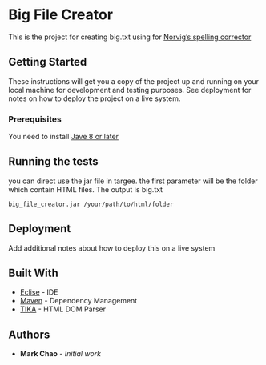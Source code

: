 # Big File Creator

This is the project for creating big.txt using for [Norvig’s spelling corrector](http://norvig.com/spell-correct.html)

## Getting Started

These instructions will get you a copy of the project up and running on your local machine for development and testing purposes. See deployment for notes on how to deploy the project on a live system.

### Prerequisites

You need to install [Jave 8 or later](https://java.com/zh_TW/download/)

## Running the tests

you can direct use the jar file in targee. the first parameter will be the folder which contain HTML files. The output is big.txt 

```
big_file_creator.jar /your/path/to/html/folder
```

## Deployment

Add additional notes about how to deploy this on a live system

## Built With

* [Eclise](https://www.eclipse.org/) - IDE
* [Maven](https://maven.apache.org/) - Dependency Management
* [TIKA](https://tika.apache.org/1.5/gettingstarted.html) - HTML DOM Parser

## Authors

* **Mark Chao** - *Initial work* 
